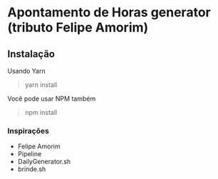 # Apontamento de Horas generator (tributo Felipe Amorim)

## Instalação

Usando Yarn

> yarn install

Você pode usar NPM também

> npm install

### Inspirações
 - Felipe Amorim
 - Pipeline
 - DailyGenerator.sh
 - brinde.sh
